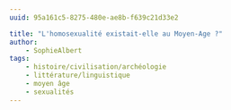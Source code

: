 ```yaml
---
uuid: 95a161c5-8275-480e-ae8b-f639c21d33e2

title: "L'homosexualité existait-elle au Moyen-Age ?"
author: 
    - SophieAlbert
tags:
    - histoire/civilisation/archéologie
    - littérature/linguistique
    - moyen âge
    - sexualités
---
```


